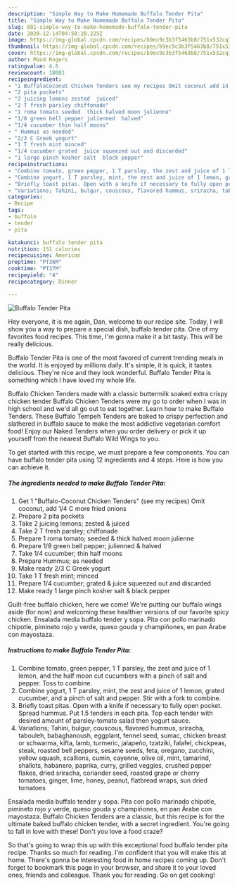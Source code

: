 ```yaml
---
description: "Simple Way to Make Homemade Buffalo Tender Pita"
title: "Simple Way to Make Homemade Buffalo Tender Pita"
slug: 881-simple-way-to-make-homemade-buffalo-tender-pita
date: 2020-12-14T04:58:20.225Z
image: https://img-global.cpcdn.com/recipes/b9ec9c3b3f5463b8/751x532cq70/buffalo-tender-pita-recipe-main-photo.jpg
thumbnail: https://img-global.cpcdn.com/recipes/b9ec9c3b3f5463b8/751x532cq70/buffalo-tender-pita-recipe-main-photo.jpg
cover: https://img-global.cpcdn.com/recipes/b9ec9c3b3f5463b8/751x532cq70/buffalo-tender-pita-recipe-main-photo.jpg
author: Maud Rogers
ratingvalue: 4.6
reviewcount: 18081
recipeingredient:
- "1 BuffaloCoconut Chicken Tenders see my recipes Omit coconut add 14 C more fried onions"
- "2 pita pockets"
- "2 juicing lemons zested  juiced"
- "2 T fresh parsley chiffonade"
- "1 roma tomato seeded  thick halved moon julienne"
- "1/8 green bell pepper julienned  halved"
- "1/4 cucumber thin half moons"
- " Hummus as needed"
- "2/3 C Greek yogurt"
- "1 T fresh mint minced"
- "1/4 cucumber grated  juice squeezed out and discarded"
- "1 large pinch kosher salt  black pepper"
recipeinstructions:
- "Combine tomato, green pepper, 1 T parsley, the zest and juice of 1 lemon, and the half moon cut cucumbers with a pinch of salt and pepper. Toss to combine."
- "Combine yogurt, 1 T parsley, mint, the zest and juice of 1 lemon, grated cucumber, and a pinch of salt and pepper. Stir with a fork to combine."
- "Briefly toast pitas. Open with a knife if necessary to fully open pocket. Spread hummus. Put 1.5 tenders in each pita. Top each tender with desired amount of parsley-tomato salad then yogurt sauce."
- "Variations; Tahini, bulgur, couscous, flavored hummus, sriracha, tabouleh, babaghanoush, eggplant, fennel seed, sumac, chicken breast or schwarma, kifta, lamb, turmeric, jalapeño, tzatziki, falafel, chickpeas, steak, roasted bell peppers, sesame seeds, feta, oregano, zucchini, yellow squash, scallions, cumin, cayenne, olive oil, mint, tamarind, shallots, habanero, paprika, curry, grilled veggies, crushed pepper flakes, dried sriracha, coriander seed, roasted grape or cherry tomatoes, ginger, lime, honey, peanut, flatbread wraps, sun dried tomatoes"
categories:
- Recipe
tags:
- buffalo
- tender
- pita

katakunci: buffalo tender pita 
nutrition: 151 calories
recipecuisine: American
preptime: "PT36M"
cooktime: "PT37M"
recipeyield: "4"
recipecategory: Dinner

---
```



![Buffalo Tender Pita](https://img-global.cpcdn.com/recipes/b9ec9c3b3f5463b8/751x532cq70/buffalo-tender-pita-recipe-main-photo.jpg)

Hey everyone, it is me again, Dan, welcome to our recipe site. Today, I will show you a way to prepare a special dish, buffalo tender pita. One of my favorites food recipes. This time, I'm gonna make it a bit tasty. This will be really delicious.

Buffalo Tender Pita is one of the most favored of current trending meals in the world. It is enjoyed by millions daily. It's simple, it is quick, it tastes delicious. They're nice and they look wonderful. Buffalo Tender Pita is something which I have loved my whole life.

Buffalo Chicken Tenders made with a classic buttermilk soaked extra crispy chicken tender Buffalo Chicken Tenders were my go to order when I was in high school and we&#39;d all go out to eat together. Learn how to make Buffalo Tenders. These Buffalo Tempeh Tenders are baked to crispy perfection and slathered in buffalo sauce to make the most addictive vegetarian comfort food! Enjoy our Naked Tenders when you order delivery or pick it up yourself from the nearest Buffalo Wild Wings to you.


To get started with this recipe, we must prepare a few components. You can have buffalo tender pita using 12 ingredients and 4 steps. Here is how you can achieve it.

<!--inarticleads1-->

##### The ingredients needed to make Buffalo Tender Pita:

1. Get 1 &#34;Buffalo-Coconut Chicken Tenders&#34; (see my recipes) Omit coconut, add 1/4 C more fried onions
1. Prepare 2 pita pockets
1. Take 2 juicing lemons; zested &amp; juiced
1. Take 2 T fresh parsley; chiffonade
1. Prepare 1 roma tomato; seeded &amp; thick halved moon julienne
1. Prepare 1/8 green bell pepper; julienned &amp; halved
1. Take 1/4 cucumber; thin half moons
1. Prepare  Hummus; as needed
1. Make ready 2/3 C Greek yogurt
1. Take 1 T fresh mint; minced
1. Prepare 1/4 cucumber; grated &amp; juice squeezed out and discarded
1. Make ready 1 large pinch kosher salt &amp; black pepper


Guilt-free buffalo chicken, here we come! We&#39;re putting our buffalo wings aside (for now) and welcoming these healthier versions of our favorite spicy chicken. Ensalada media buffalo tender y sopa. Pita con pollo marinado chipotle, pimineto rojo y verde, queso gouda y champiñones, en pan Árabe con mayostaza. 

<!--inarticleads2-->

##### Instructions to make Buffalo Tender Pita:

1. Combine tomato, green pepper, 1 T parsley, the zest and juice of 1 lemon, and the half moon cut cucumbers with a pinch of salt and pepper. Toss to combine.
1. Combine yogurt, 1 T parsley, mint, the zest and juice of 1 lemon, grated cucumber, and a pinch of salt and pepper. Stir with a fork to combine.
1. Briefly toast pitas. Open with a knife if necessary to fully open pocket. Spread hummus. Put 1.5 tenders in each pita. Top each tender with desired amount of parsley-tomato salad then yogurt sauce.
1. Variations; Tahini, bulgur, couscous, flavored hummus, sriracha, tabouleh, babaghanoush, eggplant, fennel seed, sumac, chicken breast or schwarma, kifta, lamb, turmeric, jalapeño, tzatziki, falafel, chickpeas, steak, roasted bell peppers, sesame seeds, feta, oregano, zucchini, yellow squash, scallions, cumin, cayenne, olive oil, mint, tamarind, shallots, habanero, paprika, curry, grilled veggies, crushed pepper flakes, dried sriracha, coriander seed, roasted grape or cherry tomatoes, ginger, lime, honey, peanut, flatbread wraps, sun dried tomatoes


Ensalada media buffalo tender y sopa. Pita con pollo marinado chipotle, pimineto rojo y verde, queso gouda y champiñones, en pan Árabe con mayostaza. Buffalo Chicken Tenders are a classic, but this recipe is for the ultimate baked buffalo chicken tender, with a secret ingredient. You&#39;re going to fall in love with these! Don&#39;t you love a food craze? 

So that's going to wrap this up with this exceptional food buffalo tender pita recipe. Thanks so much for reading. I'm confident that you will make this at home. There's gonna be interesting food in home recipes coming up. Don't forget to bookmark this page in your browser, and share it to your loved ones, friends and colleague. Thank you for reading. Go on get cooking!

